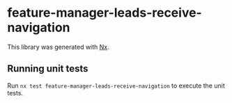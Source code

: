 # feature-manager-leads-receive-navigation

This library was generated with [Nx](https://nx.dev).

## Running unit tests

Run `nx test feature-manager-leads-receive-navigation` to execute the unit tests.
